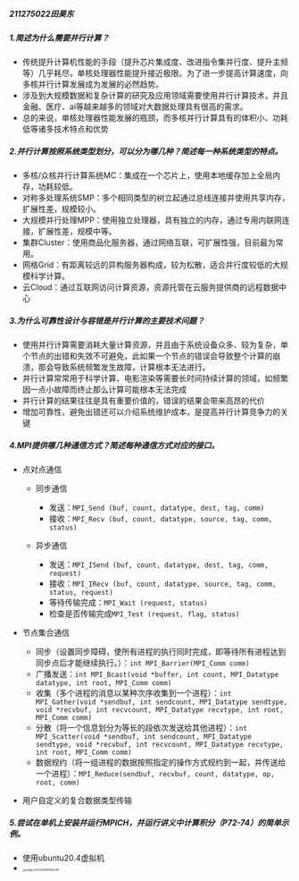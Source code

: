 ##### 211275022田昊东

##### 1.简述为什么需要并行计算？

- 传统提升计算机性能的手段（提升芯片集成度、改进指令集并行度、提升主频等）几乎耗尽，单核处理器性能提升接近极限。为了进一步提高计算速度，向多核并行计算发展成为发展的必然趋势。
- 涉及到大规模数据和复杂计算的研究及应用领域需要使用并行计算技术，并且金融、医疗、ai等越来越多的领域对大数据处理具有很高的需求。
- 总的来说，单核处理器性能发展的瓶颈，而多核并行计算具有的体积小、功耗低等诸多技术特点和优势

##### 2.并行计算按照系统类型划分，可以分为哪几种？简述每一种系统类型的特点。

- 多核/众核并行计算系统MC：集成在一个芯片上，使用本地缓存加上全局内存，功耗较低。
- 对称多处理系统SMP：多个相同类型的树立起通过总线连接并使用共享内存，扩展性差，规模较小。
- 大规模并行处理MPP：使用独立处理器，具有独立的内存，通过专用内联网连接，扩展性差，规模中等。
- 集群Cluster：使用商品化服务器，通过网络互联，可扩展性强，目前最为常用。
- 网格Grid：有距离较远的异构服务器构成，较为松散，适合并行度较低的大规模科学计算。
- 云Cloud：通过互联网访问计算资源，资源托管在云服务提供商的远程数据中心

##### 3.为什么可靠性设计与容错是并行计算的主要技术问题？

- 使用并行计算需要消耗大量计算资源，并且由于系统设备众多、较为复杂，单个节点的出错和失效不可避免，此如果一个节点的错误会导致整个计算的崩溃，那会导致系统频繁发生故障，计算根本无法进行。
- 并行计算常常用于科学计算、电影渲染等需要长时间持续计算的领域，如频繁因一点小故障而终止那么计算可能根本无法完成
- 并行计算的结果往往是具有重要价值的，错误的结果会带来高昂的代价
- 增加可靠性，避免出错还可以介绍系统维护成本，是提高并行计算竞争力的关键

##### 4.MPI提供哪几种通信方式？简述每种通信方式对应的接口。

- 点对点通信
  - 同步通信
    - 发送：`MPI_Send (buf, count, datatype, dest, tag, comm)`
    - 接收：`MPI_Recv (buf, count, datatype, source, tag, comm, status)`

  - 异步通信
    - 发送：`MPI_ISend (buf, count, datatype, dest, tag, comm, request)`
    - 接收：`MPI_IRecv (buf, count, datatype, source, tag, comm, status, request)`
    - 等待传输完成：`MPI_Wait (request, status)`
    - 检查是否传输完成`MPI_Test (request, flag, status)`

- 节点集合通信
  - 同步（设置同步障碍，使所有进程的执行同时完成，即等待所有进程达到同步点后才能继续执行。）：`int MPI_Barrier(MPI_Comm comm)`
  - 广播发送：`int MPI_Bcast(void *buffer, int count, MPI_Datatype datatype, int root, MPI_Comm comm)`
  - 收集（多个进程的消息以某种次序收集到一个进程）：`int MPI_Gather(void *sendbuf, int sendcount, MPI_Datatype sendtype, void *recvbuf, int recvcount, MPI_Datatype recvtype, int root, MPI_Comm comm)`
  - 分散（将一个信息划分为等长的段依次发送给其他进程）：`int MPI_Scatter(void *sendbuf, int sendcount, MPI_Datatype sendtype, void *recvbuf, int recvcount, MPI_Datatype recvtype, int root, MPI_Comm comm)`
  - 数据规约（将一组进程的数据按照指定的操作方式规约到一起，并传送给一个进程）：`MPI_Reduce(sendbuf, recvbuf, count, datatype, op, root, comm)`

- 用户自定义的复合数据类型传输

##### 5.尝试在单机上安装并运行MPICH，并运行讲义中计算积分（P72-74）的简单示例。

- 使用ubuntu20.4虚拟机
- <img src="https://thdlrt.oss-cn-beijing.aliyuncs.com/image-20230918181810245.png" alt="image-20230918181810245" style="zoom:33%;" />